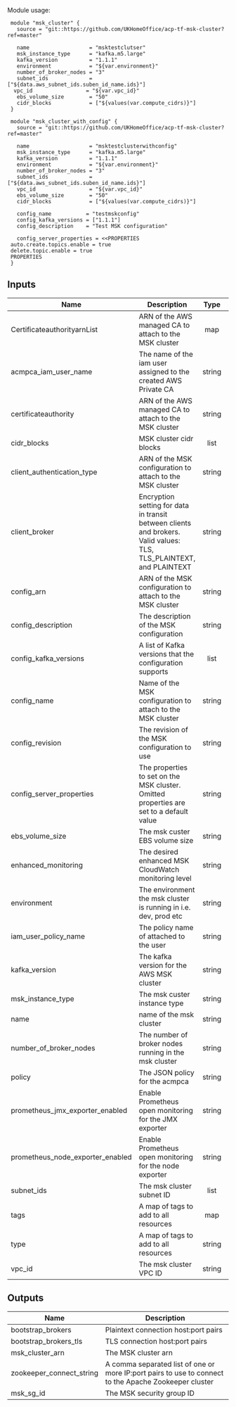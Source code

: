 Module usage:

     module "msk_cluster" {
       source = "git::https://github.com/UKHomeOffice/acp-tf-msk-cluster?ref=master"

       name                   = "msktestclutser"
       msk_instance_type      = "kafka.m5.large"
       kafka_version          = "1.1.1"
       environment            = "${var.environment}"
       number_of_broker_nodes = "3"
       subnet_ids             = ["${data.aws_subnet_ids.suben_id_name.ids}"]
      vpc_id                 = "${var.vpc_id}"
       ebs_volume_size        = "50"
       cidr_blocks            = ["${values(var.compute_cidrs)}"]
     }

     module "msk_cluster_with_config" {
       source = "git::https://github.com/UKHomeOffice/acp-tf-msk-cluster?ref=master"

       name                   = "msktestclusterwithconfig"
       msk_instance_type      = "kafka.m5.large"
       kafka_version          = "1.1.1"
       environment            = "${var.environment}"
       number_of_broker_nodes = "3"
       subnet_ids             = ["${data.aws_subnet_ids.suben_id_name.ids}"]
       vpc_id                 = "${var.vpc_id}"
       ebs_volume_size        = "50"
       cidr_blocks            = ["${values(var.compute_cidrs)}"]

       config_name           = "testmskconfig"
       config_kafka_versions = ["1.1.1"]
       config_description    = "Test MSK configuration"

       config_server_properties = <<PROPERTIES
     auto.create.topics.enable = true
     delete.topic.enable = true
     PROPERTIES
     }

## Inputs

| Name | Description | Type | Default | Required |
|------|-------------|:----:|:-----:|:-----:|
| CertificateauthorityarnList | ARN of the AWS managed  CA  to attach to the MSK cluster | map | `<map>` | no |
| acmpca\_iam\_user\_name | The name of the iam user assigned to the created AWS Private CA | string | `""` | no |
| certificateauthority | ARN of the AWS managed  CA  to attach to the MSK cluster | string | `"false"` | no |
| cidr\_blocks | MSK cluster cidr blocks | list | `<list>` | no |
| client\_authentication\_type | ARN of the MSK configuration to attach to the MSK cluster | string | `"false"` | no |
| client\_broker | Encryption setting for data in transit between clients and brokers. Valid values: TLS, TLS_PLAINTEXT, and PLAINTEXT | string | `"TLS_PLAINTEXT"` | no |
| config\_arn | ARN of the MSK configuration to attach to the MSK cluster | string | `""` | no |
| config\_description | The description of the MSK configuration | string | `""` | no |
| config\_kafka\_versions | A list of Kafka versions that the configuration supports | list | `<list>` | no |
| config\_name | Name of the MSK configuration to attach to the MSK cluster | string | `""` | no |
| config\_revision | The revision of the MSK configuration to use | string | `""` | no |
| config\_server\_properties | The properties to set on the MSK cluster. Omitted properties are set to a default value | string | `""` | no |
| ebs\_volume\_size | The msk custer EBS volume size | string | n/a | yes |
| enhanced\_monitoring | The desired enhanced MSK CloudWatch monitoring level | string | `"DEFAULT"` | no |
| environment | The environment the msk cluster is running in i.e. dev, prod etc | string | n/a | yes |
| iam\_user\_policy\_name | The policy name of attached to the user | string | `""` | no |
| kafka\_version | The kafka version for the AWS MSK cluster | string | `"2.2.1"` | no |
| msk\_instance\_type | The msk custer instance type | string | n/a | yes |
| name | name of the msk cluster | string | n/a | yes |
| number\_of\_broker\_nodes | The number of broker nodes running in the msk cluster | string | n/a | yes |
| policy | The JSON policy for the acmpca | string | `""` | no |
| prometheus\_jmx\_exporter\_enabled | Enable Prometheus open monitoring for the JMX exporter | string | `"false"` | no |
| prometheus\_node\_exporter\_enabled | Enable Prometheus open monitoring for the node exporter | string | `"false"` | no |
| subnet\_ids | The msk cluster subnet ID | list | n/a | yes |
| tags | A map of tags to add to all resources | map | `<map>` | no |
| type | A map of tags to add to all resources | string | `""` | no |
| vpc\_id | The msk cluster VPC ID | string | n/a | yes |

## Outputs

| Name | Description |
|------|-------------|
| bootstrap\_brokers | Plaintext connection host:port pairs |
| bootstrap\_brokers\_tls | TLS connection host:port pairs |
| msk\_cluster\_arn | The MSK cluster arn |
| zookeeper\_connect\_string | A comma separated list of one or more IP:port pairs to use to connect to the Apache Zookeeper cluster |
| msk\_sg\_id | The MSK security group ID |

